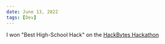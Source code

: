 ```yaml
---
date: June 13, 2022
tags: [Dev]
---
```


I won "Best High-School Hack" on the
[HackBytes Hackathon](https://devpost.com/software/share-web)
